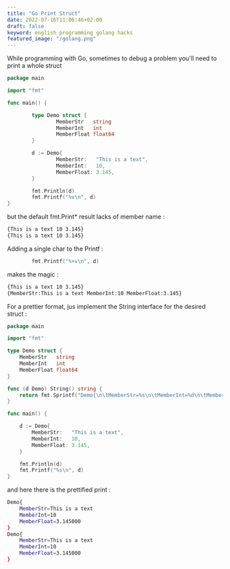 ```yaml
---
title: "Go Print Struct"
date: 2022-07-16T11:06:46+02:00
draft: false
keyword: english programming golang hacks
featured_image: "/golang.png"
---
```


While programming with Go, sometimes to debug a problem you'll need to print a whole struct

```go
package main

import "fmt"

func main() {

        type Demo struct {
                MemberStr   string
                MemberInt   int
                MemberFloat float64
        }

        d := Demo{
                MemberStr:   "This is a text",
                MemberInt:   10,
                MemberFloat: 3.145,
        }

        fmt.Println(d)
        fmt.Printf("%v\n", d)
}
```

but the default fmt.Print* result lacks of member name :

```sh
{This is a text 10 3.145}
{This is a text 10 3.145}
```

Adding a single char to the Printf :

```go
        fmt.Printf("%+v\n", d)
```

 makes the magic : 

```sh
{This is a text 10 3.145}
{MemberStr:This is a text MemberInt:10 MemberFloat:3.145}
```

For a prettier format, jus implement the String interface for the desired struct :

```go
package main

import "fmt"

type Demo struct {
	MemberStr   string
	MemberInt   int
	MemberFloat float64
}	

func (d Demo) String() string {
	return fmt.Sprintf("Demo{\n\tMemberStr=%s\n\tMemberInt=%d\n\tMemberFloat=%f\n}", d.MemberStr, d.MemberInt, d.MemberFloat)
}

func main() {

	d := Demo{
		MemberStr:   "This is a text",
		MemberInt:   10,
		MemberFloat: 3.145,
	}

	fmt.Println(d)
	fmt.Printf("%s\n", d)
}
```

and here there is the prettified print : 

```sh
Demo{
	MemberStr=This is a text
	MemberInt=10
	MemberFloat=3.145000
}
Demo{
	MemberStr=This is a text
	MemberInt=10
	MemberFloat=3.145000
}
```
